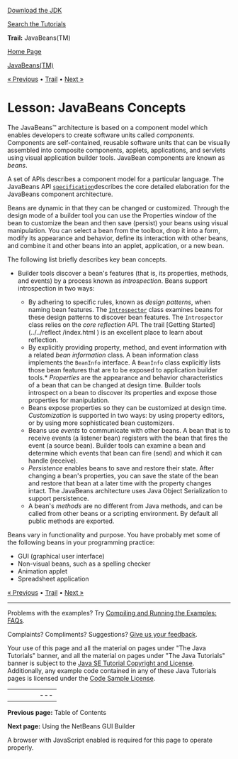 [Download
the JDK](http://java.sun.com/javase/6/download.jsp)
  
[Search the
Tutorials](../../search.html)

**Trail:** JavaBeans(TM)

[Home Page](../../index.html)
>
[JavaBeans(TM)](../index.html)

[« Previous](../index.html) • [Trail](../TOC.html) • [Next »](../nb/index.html)

# Lesson: JavaBeans Concepts

The JavaBeans™ architecture is based on a component model which enables
developers to create software units called *components*.
Components are
self-contained, reusable software units that can be visually assembled into
composite components, applets, applications, and servlets using visual
application builder tools. JavaBean components are known as
*beans*.

A set of APIs describes a component model for a particular language. The
JavaBeans API
[`specification`](http://download.oracle.com/javase/7/docs/api/java/beans/package-summary.html
)describes the core detailed elaboration for the JavaBeans
component architecture.

Beans are dynamic in that they can be changed or customized. Through the design
mode of a builder tool you can use the Properties window of the bean to
customize the bean and then save (persist) your beans using visual
manipulation. You can select a bean from the toolbox, drop it into a form,
modify its appearance and behavior, define its interaction with other beans, and
combine it and other beans into an applet, application, or a new bean.

The following list briefly describes key bean concepts.

* Builder tools discover a bean's features (that is, its properties,
  methods, and events) by a process known as
  *introspection*.
  Beans support introspection in two ways:

  + By adhering to specific rules,
    known as *design patterns*, when
    naming bean features. The
    [`Introspector`](http://download.oracle.com/javase/7/docs/api/java/beans/Introspector.html
    )
    class examines beans for
    these design patterns to discover bean features.
    The `Introspector` class relies on the
    *core reflection* API. The trail
    [Getting Started](../../reflect
    /index.html
    ) is an excellent place to learn about reflection.
  + By explicitly providing property, method, and event information with
    a related *bean
    information* class. A bean information
    class implements the `BeanInfo`
    interface. A `BeanInfo` class
    explicitly lists those bean features that
    are to be exposed to application builder tools.* *Properties* are the appearance and behavior characteristics of a bean that can
    be changed at design time. Builder tools introspect on a bean to discover its
    properties and expose those properties for manipulation.
  * Beans expose properties so they can be customized
    at design time.
    *Customization* is supported in two ways: by using property editors, or by using
    more sophisticated bean customizers.
  * Beans use *events* to communicate with other beans. A bean that is to
    receive events (a listener bean) registers with the bean that fires the event (a
    source bean). Builder tools can examine a bean and determine which events that
    bean can fire (send) and which it can handle (receive).
  * *Persistence* enables beans to save and restore their state. After changing
    a bean's properties, you can save the state of the bean and restore that bean at
    a later time with the property changes intact. The JavaBeans architecture uses
    Java Object Serialization to support persistence.
  * A bean's *methods* are no different from Java methods, and can be called
    from other beans or a scripting environment. By default all public methods are
    exported.

Beans vary in functionality and purpose. You have probably met some of the
following beans in your programming practice:

* GUI (graphical user interface)
* Non-visual beans, such as a spelling checker
* Animation applet
* Spreadsheet application

[« Previous](../index.html)
•
[Trail](../TOC.html)
•
[Next »](../nb/index.html)

---

Problems with the examples? Try [Compiling and Running
the Examples: FAQs](../../information/run-examples.html).
  
Complaints? Compliments? Suggestions? [Give
us your feedback](http://download.oracle.com/javase/feedback.html).

Your use of this page and all the material on pages under "The Java Tutorials" banner,
and all the material on pages under "The Java Tutorials" banner is subject to the [Java SE Tutorial Copyright
and License](../../information/license.html).
Additionally, any example code contained in any of these Java
Tutorials pages is licensed under the
[Code
Sample License](http://developers.sun.com/license/berkeley_license.html).

|  |  |  |  |  |
| --- | --- | --- | --- | --- |
| |  |  | | --- | --- | | duke image | Oracle logo | | [About Oracle](http://www.oracle.com/us/corporate/index.html) | [Oracle Technology Network](http://www.oracle.com/technology/index.html) | [Terms of Service](https://www.samplecode.oracle.com/servlets/CompulsoryClickThrough?type=TermsOfService) | Copyright © 1995, 2011 Oracle and/or its affiliates. All rights reserved. |

**Previous page:** Table of Contents
  
**Next page:** Using the NetBeans GUI Builder




A browser with JavaScript enabled is required for this page to operate properly.